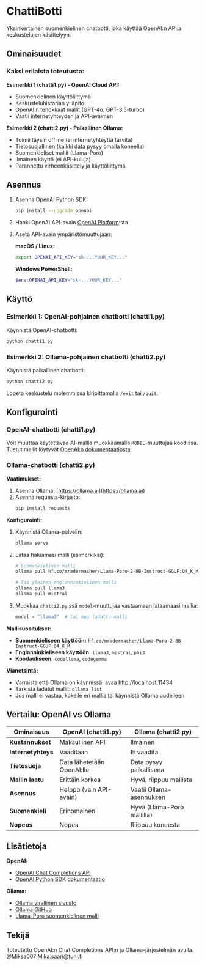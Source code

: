 # ChattiBotti

Yksinkertainen suomenkielinen chatbotti, joka käyttää OpenAI:n API:a keskustelujen käsittelyyn.

## Ominaisuudet

### Kaksi erilaista toteutusta:

**Esimerkki 1 (chatti1.py) - OpenAI Cloud API:**
- Suomenkielinen käyttöliittymä
- Keskusteluhistorian ylläpito
- OpenAI:n tehokkaat mallit (GPT-4o, GPT-3.5-turbo)
- Vaatii internetyhteyden ja API-avaimen

**Esimerkki 2 (chatti2.py) - Paikallinen Ollama:**
- Toimii täysin offline (ei internetyhteyttä tarvita)
- Tietosuojallinen (kaikki data pysyy omalla koneella)
- Suomenkieliset mallit (Llama-Poro)
- Ilmainen käyttö (ei API-kuluja)
- Parannettu virheenkäsittely ja käyttöliittymä

## Asennus

1. Asenna OpenAI Python SDK:
   ```bash
   pip install --upgrade openai
   ```

2. Hanki OpenAI API-avain [OpenAI Platform](https://platform.openai.com/):sta

3. Aseta API-avain ympäristömuuttujaan:

   **macOS / Linux:**
   ```bash
   export OPENAI_API_KEY="sk-...YOUR_KEY..."
   ```

   **Windows PowerShell:**
   ```powershell
   $env:OPENAI_API_KEY="sk-...YOUR_KEY..."
   ```

## Käyttö

### Esimerkki 1: OpenAI-pohjainen chatbotti (chatti1.py)

Käynnistä OpenAI-chatbotti:
```bash
python chatti1.py
```

### Esimerkki 2: Ollama-pohjainen chatbotti (chatti2.py)

Käynnistä paikallinen chatbotti:
```bash
python chatti2.py
```

Lopeta keskustelu molemmissa kirjoittamalla `/exit` tai `/quit`.

## Konfigurointi

### OpenAI-chatbotti (chatti1.py)

Voit muuttaa käytettävää AI-mallia muokkaamalla `MODEL`-muuttujaa koodissa. Tuetut mallit löytyvät [OpenAI:n dokumentaatiosta](https://platform.openai.com/docs/models).

### Ollama-chatbotti (chatti2.py)

**Vaatimukset:**
1. Asenna Ollama: [https://ollama.ai](https://ollama.ai)
2. Asenna requests-kirjasto:
   ```bash
   pip install requests
   ```

**Konfigurointi:**

1. Käynnistä Ollama-palvelin:
   ```bash
   ollama serve
   ```

2. Lataa haluamasi malli (esimerkiksi):
   ```bash
   # Suomenkielinen malli
   ollama pull hf.co/mradermacher/Llama-Poro-2-8B-Instruct-GGUF:Q4_K_M
   
   # Tai yleinen englanninkielinen malli
   ollama pull llama3
   ollama pull mistral
   ```

3. Muokkaa `chatti2.py`:ssä `model`-muuttujaa vastaamaan lataamaasi mallia:
   ```python
   model = "llama3"  # tai muu ladattu malli
   ```

**Mallisuositukset:**
- **Suomenkieliseen käyttöön:** `hf.co/mradermacher/Llama-Poro-2-8B-Instruct-GGUF:Q4_K_M`
- **Englanninkieliseen käyttöön:** `llama3`, `mistral`, `phi3`
- **Koodaukseen:** `codellama`, `codegemma`

**Vianetsintä:**
- Varmista että Ollama on käynnissä: avaa [http://localhost:11434](http://localhost:11434)
- Tarkista ladatut mallit: `ollama list`
- Jos malli ei vastaa, kokeile eri mallia tai käynnistä Ollama uudelleen

## Vertailu: OpenAI vs Ollama

| Ominaisuus | OpenAI (chatti1.py) | Ollama (chatti2.py) |
|------------|---------------------|---------------------|
| **Kustannukset** | Maksullinen API | Ilmainen |
| **Internetyhteys** | Vaaditaan | Ei vaadita |
| **Tietosuoja** | Data lähetetään OpenAI:lle | Data pysyy paikallisena |
| **Mallin laatu** | Erittäin korkea | Hyvä, riippuu mallista |
| **Asennus** | Helppo (vain API-avain) | Vaatii Ollama-asennuksen |
| **Suomenkieli** | Erinomainen | Hyvä (Llama-Poro mallilla) |
| **Nopeus** | Nopea | Riippuu koneesta |

## Lisätietoja

**OpenAI:**
- [OpenAI Chat Completions API](https://platform.openai.com/docs/guides/text-generation/chat-completions-api)
- [OpenAI Python SDK dokumentaatio](https://github.com/openai/openai-python)

**Ollama:**
- [Ollama virallinen sivusto](https://ollama.ai)
- [Ollama GitHub](https://github.com/ollama/ollama)
- [Llama-Poro suomenkielinen malli](https://huggingface.co/LumiOpen/Llama-Poro-Chat-7B-v0.1)

## Tekijä

Toteutettu OpenAI:n Chat Completions API:n ja Ollama-järjestelmän avulla.
@Miksa007
Mika.saari@tuni.fi
